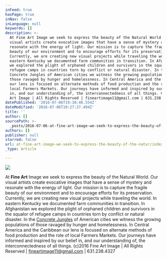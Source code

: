 ```yaml
---
inFeed: true
hasPage: true
inNav: false
inLanguage: null
keywords: []
description: >-
  At Fine Art Image we seek to express the beauty of the Natural World. Our
  visual artists create evocative images that have a sense of mystery and
  resonate with the energy of light. Our mission is to capture the fragile
  beauty of our environment and to encourage efforts for its preservation.
  Currently, we are creating new visual projects while traveling the world. In
  eastern Kentucky we documented farm communities in transition. In Afghanistan
  we explored the plight of orphaned children and survivors in the squalor of
  refugee camps in countries torn by conflict or natural disaster. In the
  Concrete Jungles of American cities we witness the growing populations of
  those ravaged by hunger and homelessness. In Central America and the Caribbean
  our lens is focused on alternate methods of food production and the role of
  local Farmers Markets. Our journeys have informed and inspired by our belief
  in, and our understanding of, the interconnectedness of all things. ©2016 Fine
  Art Image | All Rights Reserved | fineartimage11@gmail.com | 631.238.4327
datePublished: '2016-07-06T19:38:46.554Z'
dateModified: '2016-07-06T19:27:27.494Z'
title: ''
author: []
sourcePath: >-
  _posts/2016-07-06-at-fine-art-image-we-seek-to-express-the-beauty-of-the-natur.md
authors: []
publisher: null
starred: false
url: at-fine-art-image-we-seek-to-express-the-beauty-of-the-natur/index.html
_type: Article

---
```

![](https://the-grid-user-content.s3-us-west-2.amazonaws.com/c412818c-0c28-4f69-8e61-884a97f42d58.jpg)

At **Fine Art** Image we seek to express the beauty of the Natural World. Our visual artists create evocative images that have a sense of mystery and resonate with the energy of light. Our mission is to capture the fragile beauty of our environment and to encourage efforts for its preservation. Currently, we are creating new visual projects while traveling the world. In eastern Kentucky we documented farm communities in transition. In Afghanistan we explored the plight of orphaned children and survivors in the squalor of refugee camps in countries torn by conflict or natural disaster. In the [Concrete Jungles][0] of American cities we witness the growing populations of those ravaged by hunger and homelessness. In Central America and the Caribbean our lens is focused on alternate methods of food production and the role of local Farmers Markets. Our journeys have informed and inspired by our belief in, and our understanding of, the interconnectedness of all things. (c)2016 Fine Art Image | All Rights Reserved | fineartimage11@gmail.com | 631.238.4327

[0]: concretejungles.us